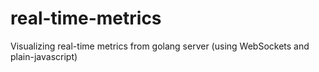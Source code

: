 # real-time-metrics
Visualizing real-time metrics from golang server (using WebSockets and plain-javascript)
